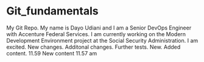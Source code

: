# Git_fundamentals
My Git Repo.
My name is Dayo Udiani and I am a Senior DevOps Engineer with Accenture Federal Services. 
I am currently working on the Modern Development Environment project at the Social Security Administration.
I am excited.
New changes.
Additonal changes.
Further tests.
New.
Added content. 11.59
New content 11.57 am
